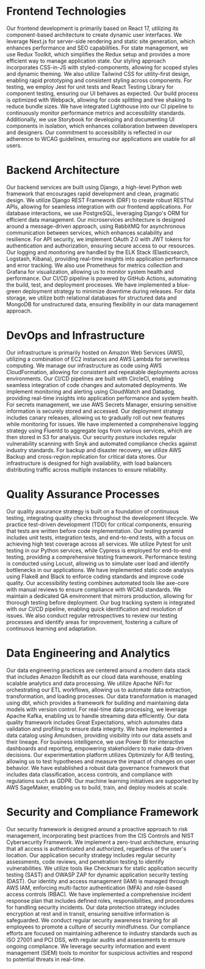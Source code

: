 # Frontend Technologies

Our frontend development is primarily based on React 17, utilizing its component-based architecture to create dynamic user interfaces. We leverage Next.js for server-side rendering and static site generation, which enhances performance and SEO capabilities. For state management, we use Redux Toolkit, which simplifies the Redux setup and provides a more efficient way to manage application state. Our styling approach incorporates CSS-in-JS with styled-components, allowing for scoped styles and dynamic theming. We also utilize Tailwind CSS for utility-first design, enabling rapid prototyping and consistent styling across components. For testing, we employ Jest for unit tests and React Testing Library for component testing, ensuring our UI behaves as expected. Our build process is optimized with Webpack, allowing for code splitting and tree shaking to reduce bundle sizes. We have integrated Lighthouse into our CI pipeline to continuously monitor performance metrics and accessibility standards. Additionally, we use Storybook for developing and documenting UI components in isolation, which enhances collaboration between developers and designers. Our commitment to accessibility is reflected in our adherence to WCAG guidelines, ensuring our applications are usable for all users.

# Backend Architecture

Our backend services are built using Django, a high-level Python web framework that encourages rapid development and clean, pragmatic design. We utilize Django REST Framework (DRF) to create robust RESTful APIs, allowing for seamless integration with our frontend applications. For database interactions, we use PostgreSQL, leveraging Django's ORM for efficient data management. Our microservices architecture is designed around a message-driven approach, using RabbitMQ for asynchronous communication between services, which enhances scalability and resilience. For API security, we implement OAuth 2.0 with JWT tokens for authentication and authorization, ensuring secure access to our resources. Our logging and monitoring are handled by the ELK Stack (Elasticsearch, Logstash, Kibana), providing real-time insights into application performance and error tracking. We also use Prometheus for metrics collection and Grafana for visualization, allowing us to monitor system health and performance. Our CI/CD pipeline is powered by GitHub Actions, automating the build, test, and deployment processes. We have implemented a blue-green deployment strategy to minimize downtime during releases. For data storage, we utilize both relational databases for structured data and MongoDB for unstructured data, ensuring flexibility in our data management approach.

# DevOps and Infrastructure

Our infrastructure is primarily hosted on Amazon Web Services (AWS), utilizing a combination of EC2 instances and AWS Lambda for serverless computing. We manage our infrastructure as code using AWS CloudFormation, allowing for consistent and repeatable deployments across environments. Our CI/CD pipelines are built with CircleCI, enabling seamless integration of code changes and automated deployments. We implement monitoring and alerting using CloudWatch and Datadog, providing real-time insights into application performance and system health. For secrets management, we use AWS Secrets Manager, ensuring sensitive information is securely stored and accessed. Our deployment strategy includes canary releases, allowing us to gradually roll out new features while monitoring for issues. We have implemented a comprehensive logging strategy using Fluentd to aggregate logs from various services, which are then stored in S3 for analysis. Our security posture includes regular vulnerability scanning with Snyk and automated compliance checks against industry standards. For backup and disaster recovery, we utilize AWS Backup and cross-region replication for critical data stores. Our infrastructure is designed for high availability, with load balancers distributing traffic across multiple instances to ensure reliability.

# Quality Assurance Processes

Our quality assurance strategy is built on a foundation of continuous testing, integrating quality checks throughout the development lifecycle. We practice test-driven development (TDD) for critical components, ensuring that tests are written before code implementation. Our testing pyramid includes unit tests, integration tests, and end-to-end tests, with a focus on achieving high test coverage across all services. We utilize Pytest for unit testing in our Python services, while Cypress is employed for end-to-end testing, providing a comprehensive testing framework. Performance testing is conducted using Locust, allowing us to simulate user load and identify bottlenecks in our applications. We have implemented static code analysis using Flake8 and Black to enforce coding standards and improve code quality. Our accessibility testing combines automated tools like axe-core with manual reviews to ensure compliance with WCAG standards. We maintain a dedicated QA environment that mirrors production, allowing for thorough testing before deployment. Our bug tracking system is integrated with our CI/CD pipeline, enabling quick identification and resolution of issues. We also conduct regular retrospectives to review our testing processes and identify areas for improvement, fostering a culture of continuous learning and adaptation.

# Data Engineering and Analytics

Our data engineering practices are centered around a modern data stack that includes Amazon Redshift as our cloud data warehouse, enabling scalable analytics and data processing. We utilize Apache NiFi for orchestrating our ETL workflows, allowing us to automate data extraction, transformation, and loading processes. Our data transformation is managed using dbt, which provides a framework for building and maintaining data models with version control. For real-time data processing, we leverage Apache Kafka, enabling us to handle streaming data efficiently. Our data quality framework includes Great Expectations, which automates data validation and profiling to ensure data integrity. We have implemented a data catalog using Amundsen, providing visibility into our data assets and their lineage. For business intelligence, we use Power BI for interactive dashboards and reporting, empowering stakeholders to make data-driven decisions. Our experimentation platform utilizes Optimizely for A/B testing, allowing us to test hypotheses and measure the impact of changes on user behavior. We have established a robust data governance framework that includes data classification, access controls, and compliance with regulations such as GDPR. Our machine learning initiatives are supported by AWS SageMaker, enabling us to build, train, and deploy models at scale.

# Security and Compliance Framework

Our security framework is designed around a proactive approach to risk management, incorporating best practices from the CIS Controls and NIST Cybersecurity Framework. We implement a zero-trust architecture, ensuring that all access is authenticated and authorized, regardless of the user's location. Our application security strategy includes regular security assessments, code reviews, and penetration testing to identify vulnerabilities. We utilize tools like Checkmarx for static application security testing (SAST) and OWASP ZAP for dynamic application security testing (DAST). Our identity and access management (IAM) is managed through AWS IAM, enforcing multi-factor authentication (MFA) and role-based access controls (RBAC). We have implemented a comprehensive incident response plan that includes defined roles, responsibilities, and procedures for handling security incidents. Our data protection strategy includes encryption at rest and in transit, ensuring sensitive information is safeguarded. We conduct regular security awareness training for all employees to promote a culture of security mindfulness. Our compliance efforts are focused on maintaining adherence to industry standards such as ISO 27001 and PCI DSS, with regular audits and assessments to ensure ongoing compliance. We leverage security information and event management (SIEM) tools to monitor for suspicious activities and respond to potential threats in real-time.